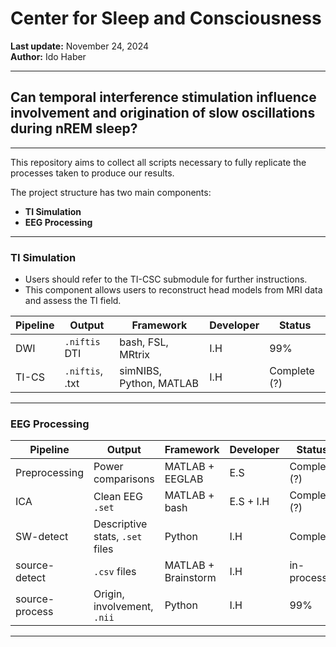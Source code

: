 
# Center for Sleep and Consciousness  
**Last update:** November 24, 2024  
**Author:** Ido Haber  

---

## Can temporal interference stimulation influence involvement and origination of slow oscillations during nREM sleep?

---

This repository aims to collect all scripts necessary to fully replicate the processes taken to produce our results.

The project structure has two main components:
- **TI Simulation**
- **EEG Processing**

---

### TI Simulation

- Users should refer to the TI-CSC submodule for further instructions.
- This component allows users to reconstruct head models from MRI data and assess the TI field.
  
| Pipeline             | Output                        | Framework         | Developer  | Status |
|----------------------|-------------------------------|-------------------|------------|--------|
| DWI                  | `.niftis` DTI                 | bash, FSL, MRtrix | I.H        | 99%    |
| TI-CS                | `.niftis`, .txt               | simNIBS, Python, MATLAB   | I.H        | Complete (?)|

---

### EEG Processing

| Pipeline             | Output                        | Framework         | Developer  | Status |
|----------------------|-------------------------------|-------------------|------------|--------|
| Preprocessing        | Power comparisons             | MATLAB + EEGLAB   | E.S        | Complete (?)|
| ICA                  | Clean EEG `.set`              | MATLAB + bash     | E.S + I.H  | Complete (?)| 
| SW-detect            | Descriptive stats, `.set` files | Python           | I.H       | Complete |
| source-detect        | `.csv` files                  | MATLAB + Brainstorm | I.H      | in-process |
| source-process       | Origin, involvement, `.nii`   | Python            | I.H        | 99% | 

---


